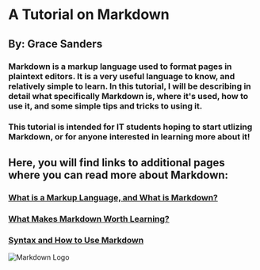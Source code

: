 # A Tutorial on Markdown 
## By: Grace Sanders

### Markdown is a markup language used to format pages in plaintext editors. It is a very useful language to know, and relatively simple to learn. In this tutorial, I will be describing in detail what specifically Markdown is, where it's used, how to use it, and some simple tips and tricks to using it. 
### This tutorial is intended for IT students hoping to start utlizing Markdown, or for anyone interested in learning more about it!
## Here, you will find links to additional pages where you can read more about Markdown:
### [What is a Markup Language, and What is Markdown?](https://github.com/gesnkb/GraceSandersFinal/blob/main/Markdown%20Explained.md)
### [What Makes Markdown Worth Learning?](https://github.com/gesnkb/GraceSandersFinal/blob/main/Reason%20for%20Markdown.md)
### [Syntax and How to Use Markdown](https://github.com/gesnkb/GraceSandersFinal/blob/main/Learning%20Markdown.md)


![Markdown Logo](https://upload.wikimedia.org/wikipedia/commons/thumb/4/48/Markdown-mark.svg/1200px-Markdown-mark.svg.png)

